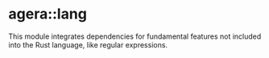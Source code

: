 # agera::lang

This module integrates dependencies for fundamental features not included into the Rust language, like regular expressions.